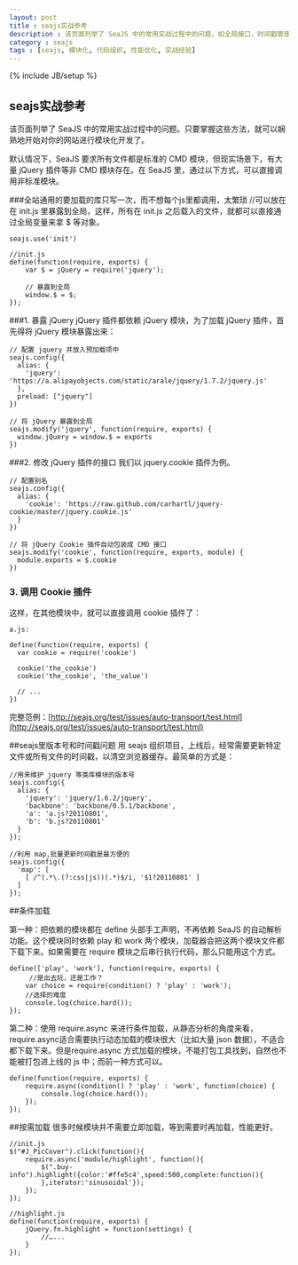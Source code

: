 ```yaml
---
layout: post
title : seajs实战参考
description : 该页面列举了 SeaJS 中的常用实战过程中的问题，如全局接口，时间戳管理等实战性问题。只要掌握这些方法，就可以娴熟地开始对你的网站进行模块化开发了。
category : seajs
tags : [seajs, 模块化, 代码组织, 性能优化, 实战经验]
---
```

{% include JB/setup %}

## seajs实战参考 ##
该页面列举了 SeaJS 中的常用实战过程中的问题。只要掌握这些方法，就可以娴熟地开始对你的网站进行模块化开发了。

默认情况下，SeaJS 要求所有文件都是标准的 CMD 模块，但现实场景下，有大量 jQuery 插件等非 CMD 模块存在。在 SeaJS 里，通过以下方式，可以直接调用非标准模块。

###全站通用的要加载的库只写一次，而不想每个js里都调用，太繁琐
	//可以放在在 init.js 里暴露到全局，这样，所有在 init.js 之后载入的文件，就都可以直接通过全局变量来拿 $ 等对象。
	
	seajs.use('init')
	
	//init.js
	define(function(require, exports) {
		var $ = jQuery = require('jquery');
		
		// 暴露到全局
  		window.$ = $;
	});

###1. 暴露 jQuery
jQuery 插件都依赖 jQuery 模块，为了加载 jQuery 插件，首先得将 jQuery 模块暴露出来：

	// 配置 jquery 并放入预加载项中
	seajs.config({
	  alias: {
	    'jquery': 'https://a.alipayobjects.com/static/arale/jquery/1.7.2/jquery.js'
	  },
	  preload: ["jquery"]
	})
	
	// 将 jQuery 暴露到全局
	seajs.modify('jquery', function(require, exports) {
	  window.jQuery = window.$ = exports
	})

###2. 修改 jQuery 插件的接口
我们以 jquery.cookie 插件为例。

	// 配置别名
	seajs.config({
	  alias: {
	    'cookie': 'https://raw.github.com/carhartl/jquery-cookie/master/jquery.cookie.js'
	  }
	})
	
	// 将 jQuery Cookie 插件自动包装成 CMD 接口
	seajs.modify('cookie', function(require, exports, module) {
	  module.exports = $.cookie
	})
	
### 3. 调用 Cookie 插件
这样，在其他模块中，就可以直接调用 cookie 插件了：

	a.js:
	
	define(function(require, exports) {
	  var cookie = require('cookie')
	
	  cookie('the_cookie')
	  cookie('the_cookie', 'the_value')
	
	  // ...
	})
完整范例：[http://seajs.org/test/issues/auto-transport/test.html](http://seajs.org/test/issues/auto-transport/test.html)

##seajs里版本号和时间戳问题
用 seajs 组织项目，上线后，经常需要更新特定文件或所有文件的时间戳，以清空浏览器缓存。最简单的方式是：

	//用来维护 jquery 等类库模块的版本号
	seajs.config({
	  alias: {
	    'jquery': 'jquery/1.6.2/jquery',
	    'backbone': 'backbone/0.5.1/backbone',
	    'a': 'a.js?20110801',
	    'b': 'b.js?20110801'
	  }
	});	
	
	//利用 map,批量更新时间戳是最方便的
	seajs.config({
	  'map': [
	    [ /^(.*\.(?:css|js))(.*)$/i, '$1?20110801' ]
	  ]
	});	

##条件加载

第一种：把依赖的模块都在 define 头部手工声明，不再依赖 SeaJS 的自动解析功能。这个模块同时依赖 play 和 work 两个模块，加载器会把这两个模块文件都下载下来。如果需要在 require 模块之后串行执行代码，那么只能用这个方式。

	define(['play', 'work'], function(require, exports) {
		 //是出去玩，还是工作？
	    var choice = require(condition() ? 'play' : 'work');
		//选择的难度
	    console.log(choice.hard());
	});

第二种：使用 require.async 来进行条件加载，从静态分析的角度来看，require.async适合需要执行动态加载的模块很大（比如大量 json 数据），不适合都下载下来。但是require.async 方式加载的模块，不能打包工具找到，自然也不能被打包进上线的 js 中；而前一种方式可以。

	define(function(require, exports) {
	    require.async(condition() ? 'play' : 'work', function(choice) {
	        console.log(choice.hard());
	    });
	});
	
##按需加载
很多时候模块并不需要立即加载，等到需要时再加载，性能更好。

	//init.js
	$("#J_PicCover").click(function(){
		require.async('module/highlight', function(){
			$(".buy-info").highlight({color:'#ffe5c4',speed:500,complete:function(){
			},iterator:'sinusoidal'});
		});
	});

	//highlight.js
	define(function(require, exports) {
		jQuery.fn.highlight = function(settings) {
			//…...
		}
	});